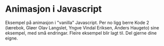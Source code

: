 # Animasjon i Javascript
Eksempel på animasjon i "vanilla" Javascript.
Per no ligg berre Kode 2 (lærebok, Gløer Olav Langslet, Yngve Vindal Eriksen, Anders Haugeto) sine eksempel, med små endringar. Fleire eksempel blir lagt til.
Del gjerne dine eigne.